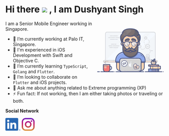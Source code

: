<h1> Hi there <img src="https://media.giphy.com/media/hvRJCLFzcasrR4ia7z/giphy.gif" width="40px"> , I am Dushyant Singh </h1>
<img align='right' src="https://github.com/dushyantSingh/dushyantSingh/blob/master/dushyant.gif" width="230">

I am a Senior Mobile Engineer working in Singapore.

- 🔭 I’m currently working at Palo IT, Singapore.
- 💪 I'm experienced in iOS Development with Swift and Objective C.
- 🌱 I’m currently learning `TypeScript`, `Golang` and `Flutter`.
- 👯 I’m looking to collaborate on `Flutter` and iOS projects.
- 💬 Ask me about anything related to Extreme programming (XP)
- ⚡ Fun fact: If not working, then I am either taking photos or traveling or both.

**Social Network**

<em> [<img src="https://github.com/dushyantSingh/dushyantSingh/blob/master/linkedin.png" height="40em" align="center"/>](https://www.linkedin.com/in/dushyant-singh-61b40518/)      [<img src="https://github.com/dushyantSingh/dushyantSingh/blob/master/instagram.svg" height="40em" align="center"/>](https://www.instagram.com/dushyantsingh1097/) </em>
